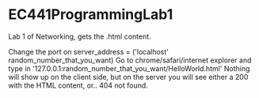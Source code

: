 EC441ProgrammingLab1
====================

Lab 1 of Networking, gets the .html content. 

Change the port on server_address = ('localhost' random_number_that_you_want)
Go to chrome/safari/internet explorer and type in 
	'127.0.0.1:random_number_that_you_want/HelloWorld.html'
Nothing will show up on the client side, but on the server you will see either a 200 with the HTML content,
or.. 404 not found.

